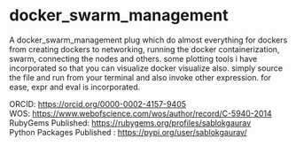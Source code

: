 # docker_swarm_management
A docker_swarm_management plug which do almost everything for dockers from creating dockers to networking, running the docker containerization, swarm, connecting the nodes and others. some plotting tools i have incorporated so that you can visualize docker visualize also. simply source the file and run from your terminal and also invoke other expression. for ease, expr and eval is incorporated. 

ORCID: https://orcid.org/0000-0002-4157-9405 \
WOS: https://www.webofscience.com/wos/author/record/C-5940-2014 \
RubyGems Published: https://rubygems.org/profiles/sablokgaurav \
Python Packages Published : https://pypi.org/user/sablokgaurav/

